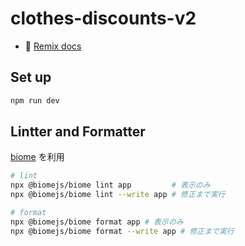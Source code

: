 # clothes-discounts-v2

- 📖 [Remix docs](https://remix.run/docs)

## Set up

```sh
npm run dev
```

## Lintter and Formatter

[biome](https://biomejs.dev/ja/) を利用

```sh
# lint
npx @biomejs/biome lint app         # 表示のみ
npx @biomejs/biome lint --write app # 修正まで実行

# format
npx @biomejs/biome format app # 表示のみ
npx @biomejs/biome format --write app # 修正まで実行
```
